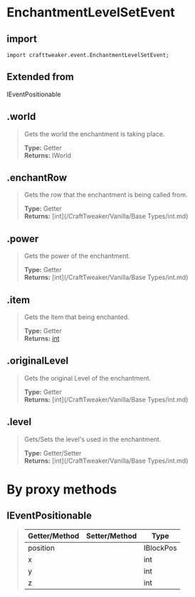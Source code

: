 # EnchantmentLevelSetEvent

## import
`import crafttweaker.event.EnchantmentLevelSetEvent;`

## Extended from
IEventPositionable

## .world
> Gets the world the enchantment is taking place.
>
> **Type:** Getter  
> **Returns:** IWorld

## .enchantRow
> Gets the row that the enchantment is being called from.
>
> **Type:** Getter  
> **Returns:** [int](/CraftTweaker/Vanilla/Base Types/int.md)

## .power
> Gets the power of the enchantment.
>
> **Type:** Getter  
> **Returns:** [int](/CraftTweaker/Vanilla/Base Types/int.md)

## .item
> Gets the item that being enchanted.
>
> **Type:** Getter  
> **Returns:** [int](/CraftTweaker/Vanilla/Items/IItemStack.md)

## .originalLevel
> Gets the original Level of the enchantment.
>
> **Type:** Getter  
> **Returns:** [int](/CraftTweaker/Vanilla/Base Types/int.md)

## .level
> Gets/Sets the level's used in the enchantment.
>
> **Type:** Getter/Setter  
> **Returns:** [int](/CraftTweaker/Vanilla/Base Types/int.md)

# By proxy methods

## IEventPositionable
> | Getter/Method   | Setter/Method     | Type                  |
> |-----------------|-------------------|-----------------------|
> | position        |                   | IBlockPos             |
> | x               |                   | int                   |
> | y               |                   | int                   |
> | z               |                   | int                   |
